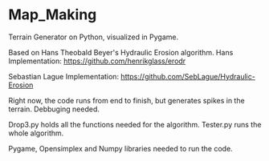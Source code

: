 # Map_Making
Terrain Generator on Python, visualized in Pygame.

Based on Hans Theobald Beyer's Hydraulic Erosion algorithm.
Hans Implementation:
https://github.com/henrikglass/erodr

Sebastian Lague Implementation:
https://github.com/SebLague/Hydraulic-Erosion

Right now, the code runs from end to finish, but generates spikes in the terrain.
Debbuging needed.

Drop3.py holds all the functions needed for the algorithm.
Tester.py runs the whole algorithm.

Pygame, Opensimplex and Numpy libraries needed to run the code. 
